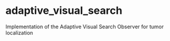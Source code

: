 # adaptive_visual_search
Implementation of the Adaptive Visual Search Observer for tumor localization
